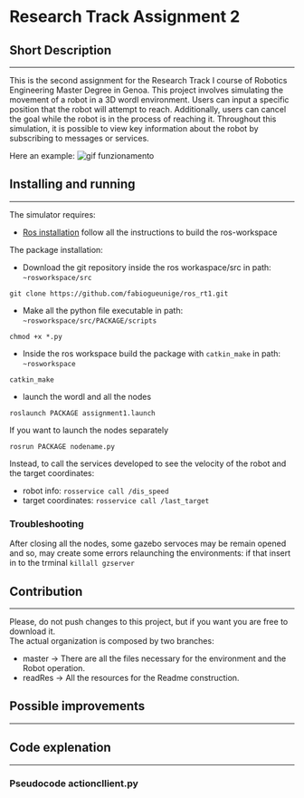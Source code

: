 # Research Track Assignment 2

## Short Description
---------------------
This is the second assignment for the Research Track I course of Robotics Engineering Master Degree in Genoa.
This project involves simulating the movement of a robot in a 3D wordl environment. Users can input a specific position that the robot will attempt to reach. Additionally, users can cancel the goal while the robot is in the process of reaching it. Throughout this simulation, it is possible to view key information about the robot by subscribing to messages or services.

Here an example:
![gif funzionamento]()

## Installing and running
-------------------------
The simulator requires:
* [Ros installation](https://wiki.ros.org/ROS/Installation) follow all the instructions to build the ros-workspace

The package installation:
* Download the git repository inside the ros workaspace/src
in path: `~rosworkspace/src`
```
git clone https://github.com/fabiogueunige/ros_rt1.git
```
* Make all the python file executable
in path: `~rosworkspace/src/PACKAGE/scripts`
```
chmod +x *.py
```
* Inside the ros workspace build the package with `catkin_make`
in path: `~rosworkspace`
```
catkin_make
```
* launch the wordl and all the nodes
```
roslaunch PACKAGE assignment1.launch
```
If you want to launch the nodes separately
```
rosrun PACKAGE nodename.py
```
Instead, to call the services developed to see the velocity of the robot and the target coordinates:
* robot info: `rosservice call /dis_speed`
* target coordinates: `rosservice call /last_target`

### Troubleshooting
After closing all the nodes, some gazebo servoces may be remain opened and so, may create some errors relaunching the environments:
if that insert in to the trminal `killall gzserver`

## Contribution
---------------
Please, do not push changes to this project, but if you want you are free to download it.  
The actual organization is composed by two branches:
* master -> There are all the files necessary for the environment and the Robot operation.
* readRes -> All the resources for the Readme construction.

## Possible improvements
------------------------


## Code explenation
-------------------

### Pseudocode actioncllient.py








